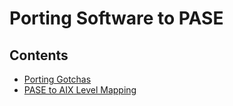 # Porting Software to PASE

## Contents

* [Porting Gotchas](GOTCHAS)
* [PASE to AIX Level Mapping](PASE-TO-AIX-LEVEL)
